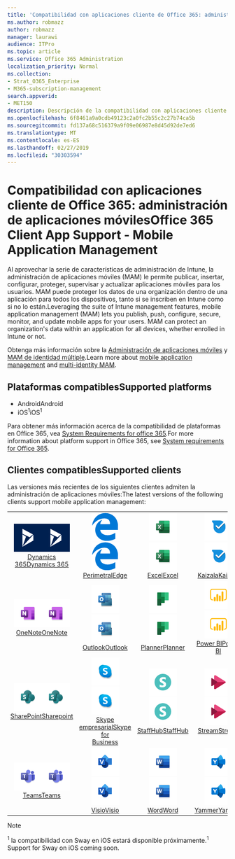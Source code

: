 ```yaml
---
title: 'Compatibilidad con aplicaciones cliente de Office 365: administración de aplicaciones móviles'
ms.author: robmazz
author: robmazz
manager: laurawi
audience: ITPro
ms.topic: article
ms.service: Office 365 Administration
localization_priority: Normal
ms.collection:
- Strat_O365_Enterprise
- M365-subscription-management
search.appverid:
- MET150
description: Descripción de la compatibilidad con aplicaciones cliente de Office 365 para la administración de aplicaciones móviles
ms.openlocfilehash: 6f8461a9a0cdb49123c2a0fc2b55c2c27b74ca5b
ms.sourcegitcommit: fd137a68c516379a9f09e06987e8d45d92de7ed6
ms.translationtype: MT
ms.contentlocale: es-ES
ms.lasthandoff: 02/27/2019
ms.locfileid: "30303594"
---
```

# <a name="office-365-client-app-support---mobile-application-management"></a><span data-ttu-id="6b523-103">Compatibilidad con aplicaciones cliente de Office 365: administración de aplicaciones móviles</span><span class="sxs-lookup"><span data-stu-id="6b523-103">Office 365 Client App Support - Mobile Application Management</span></span>

<span data-ttu-id="6b523-p101">Al aprovechar la serie de características de administración de Intune, la administración de aplicaciones móviles (MAM) le permite publicar, insertar, configurar, proteger, supervisar y actualizar aplicaciones móviles para los usuarios. MAM puede proteger los datos de una organización dentro de una aplicación para todos los dispositivos, tanto si se inscriben en Intune como si no lo están.</span><span class="sxs-lookup"><span data-stu-id="6b523-p101">Leveraging the suite of Intune management features, mobile application management (MAM) lets you publish, push, configure, secure, monitor, and update mobile apps for your users. MAM can protect an organization's data within an application for all devices, whether enrolled in Intune or not.</span></span>

<span data-ttu-id="6b523-106">Obtenga más información sobre la [Administración de aplicaciones móviles](https://docs.microsoft.com/intune/mam-faq) y [MAM de identidad múltiple](https://docs.microsoft.com/intune/app-protection-policy).</span><span class="sxs-lookup"><span data-stu-id="6b523-106">Learn more about [mobile application management](https://docs.microsoft.com/intune/mam-faq) and [multi-identity MAM](https://docs.microsoft.com/intune/app-protection-policy).</span></span>

## <a name="supported-platforms"></a><span data-ttu-id="6b523-107">Plataformas compatibles</span><span class="sxs-lookup"><span data-stu-id="6b523-107">Supported platforms</span></span>

 - <span data-ttu-id="6b523-108">Android</span><span class="sxs-lookup"><span data-stu-id="6b523-108">Android</span></span>
 - <span data-ttu-id="6b523-109">iOS<sup>1</sup></span><span class="sxs-lookup"><span data-stu-id="6b523-109">iOS<sup>1</sup></span></span>

<span data-ttu-id="6b523-110">Para obtener más información acerca de la compatibilidad de plataformas en Office 365, vea [System Requirements for office 365](https://products.office.com/office-system-requirements).</span><span class="sxs-lookup"><span data-stu-id="6b523-110">For more information about platform support in Office 365, see [System requirements for Office 365](https://products.office.com/office-system-requirements).</span></span>

## <a name="supported-clients"></a><span data-ttu-id="6b523-111">Clientes compatibles</span><span class="sxs-lookup"><span data-stu-id="6b523-111">Supported clients</span></span>

<span data-ttu-id="6b523-112">Las versiones más recientes de los siguientes clientes admiten la administración de aplicaciones móviles:</span><span class="sxs-lookup"><span data-stu-id="6b523-112">The latest versions of the following clients support mobile application management:</span></span>

| | | | | | |
|:---:|:---:|:---:|:---:|:---:|:---:|
| <span data-ttu-id="6b523-113">![Icono de Dynamics 365](media/o365-dynamics365-64x64.png)</span><span class="sxs-lookup"><span data-stu-id="6b523-113">![Dynamics 365 icon](media/o365-dynamics365-64x64.png)</span></span> <br> [<span data-ttu-id="6b523-114">Dynamics 365</span><span class="sxs-lookup"><span data-stu-id="6b523-114">Dynamics 365</span></span>](https://dynamics.microsoft.com) | <span data-ttu-id="6b523-115">![Icono de borde](media/o365-edge-64x64.png)</span><span class="sxs-lookup"><span data-stu-id="6b523-115">![Edge icon](media/o365-edge-64x64.png)</span></span> <br> [<span data-ttu-id="6b523-116">Perimetral</span><span class="sxs-lookup"><span data-stu-id="6b523-116">Edge</span></span>](https://www.microsoft.com/windows/microsoft-edge) | <span data-ttu-id="6b523-117">![Icono de Excel](media/o365-excel-64x64.png)</span><span class="sxs-lookup"><span data-stu-id="6b523-117">![Excel icon](media/o365-excel-64x64.png)</span></span> <br> [<span data-ttu-id="6b523-118">Excel</span><span class="sxs-lookup"><span data-stu-id="6b523-118">Excel</span></span>](https://products.office.com/excel) | <span data-ttu-id="6b523-119">![Icono de Kaizala](media/o365-kaizala-64x64.png)</span><span class="sxs-lookup"><span data-stu-id="6b523-119">![Kaizala icon](media/o365-kaizala-64x64.png)</span></span> <br> [<span data-ttu-id="6b523-120">Kaizala</span><span class="sxs-lookup"><span data-stu-id="6b523-120">Kaizala</span></span>](https://products.office.com/en/business/microsoft-kaizala) | <span data-ttu-id="6b523-121">![Icono de OneDrive para la empresa](media/o365-OneDrive-64x64.png)</span><span class="sxs-lookup"><span data-stu-id="6b523-121">![OneDrive for Business icon](media/o365-OneDrive-64x64.png)</span></span> <br> [<span data-ttu-id="6b523-122">OneDrive</span><span class="sxs-lookup"><span data-stu-id="6b523-122">OneDrive</span></span>](https://products.office.com/onedrive-for-business/online-cloud-storage)
| <span data-ttu-id="6b523-123">![Icono de OneNote](media/o365-OneNote-64x64.png)</span><span class="sxs-lookup"><span data-stu-id="6b523-123">![OneNote icon](media/o365-OneNote-64x64.png)</span></span> <br> [<span data-ttu-id="6b523-124">OneNote</span><span class="sxs-lookup"><span data-stu-id="6b523-124">OneNote</span></span>](https://products.office.com/onenote) | <span data-ttu-id="6b523-125">![Icono de Outlook](media/o365-outlook-64x64.png)</span><span class="sxs-lookup"><span data-stu-id="6b523-125">![Outlook icon](media/o365-outlook-64x64.png)</span></span> <br> [<span data-ttu-id="6b523-126">Outlook</span><span class="sxs-lookup"><span data-stu-id="6b523-126">Outlook</span></span>](https://products.office.com/outlook) | <span data-ttu-id="6b523-127">![Icono de Planner](media/o365-planner-64x64.png)</span><span class="sxs-lookup"><span data-stu-id="6b523-127">![Planner icon](media/o365-planner-64x64.png)</span></span> <br> [<span data-ttu-id="6b523-128">Planner</span><span class="sxs-lookup"><span data-stu-id="6b523-128">Planner</span></span>](https://products.office.com/business/task-management-software) | <span data-ttu-id="6b523-129">![Icono de PowerBI](media/o365-powerbi-64x64.png)</span><span class="sxs-lookup"><span data-stu-id="6b523-129">![PowerBI icon](media/o365-powerbi-64x64.png)</span></span> <br> [<span data-ttu-id="6b523-130">Power BI</span><span class="sxs-lookup"><span data-stu-id="6b523-130">Power BI</span></span>](https://powerbi.microsoft.com) | <span data-ttu-id="6b523-131">![Icono de PowerPoint](media/o365-powerpoint-64x64.png)</span><span class="sxs-lookup"><span data-stu-id="6b523-131">![PowerPoint icon](media/o365-powerpoint-64x64.png)</span></span> <br> [<span data-ttu-id="6b523-132">PowerPoint</span><span class="sxs-lookup"><span data-stu-id="6b523-132">PowerPoint</span></span>](https://products.office.com/powerpoint) |
| <span data-ttu-id="6b523-133">![Icono de SharePoint](media/o365-sharepoint-64x64.png)</span><span class="sxs-lookup"><span data-stu-id="6b523-133">![SharePoint icon](media/o365-sharepoint-64x64.png)</span></span> <br> [<span data-ttu-id="6b523-134">SharePoint</span><span class="sxs-lookup"><span data-stu-id="6b523-134">Sharepoint</span></span>](https://products.office.com/sharepoint) | <span data-ttu-id="6b523-135">![Icono de Skype empresarial](media/o365-skypeforbusiness-64x64.png)</span><span class="sxs-lookup"><span data-stu-id="6b523-135">![Skype for Business icon](media/o365-skypeforbusiness-64x64.png)</span></span> <br> [<span data-ttu-id="6b523-136">Skype <br> empresarial</span><span class="sxs-lookup"><span data-stu-id="6b523-136">Skype for <br> Business</span></span>](https://www.skype.com/business/) | <span data-ttu-id="6b523-137">![Icono de StaffHub](media/o365-staffhub-64x64.png)</span><span class="sxs-lookup"><span data-stu-id="6b523-137">![StaffHub icon](media/o365-staffhub-64x64.png)</span></span> <br> [<span data-ttu-id="6b523-138">StaffHub</span><span class="sxs-lookup"><span data-stu-id="6b523-138">StaffHub</span></span>](https://products.office.com/microsoft-staffhub/staff-scheduling-software) | <span data-ttu-id="6b523-139">![Icono de secuencia](media/o365-stream-64x64.png)</span><span class="sxs-lookup"><span data-stu-id="6b523-139">![Stream icon](media/o365-stream-64x64.png)</span></span> <br> [<span data-ttu-id="6b523-140">Stream</span><span class="sxs-lookup"><span data-stu-id="6b523-140">Stream</span></span>](https://stream.microsoft.com) | <span data-ttu-id="6b523-141">![Icono de Sway](media/o365-sway-64x64.png)</span><span class="sxs-lookup"><span data-stu-id="6b523-141">![Sway icon](media/o365-sway-64x64.png)</span></span> <br> [<span data-ttu-id="6b523-142">Sway<sup>1</sup></span><span class="sxs-lookup"><span data-stu-id="6b523-142">Sway<sup>1</sup></span></span>](https://sway.com)
| <span data-ttu-id="6b523-143">![Icono de Teams](media/o365-teams-64x64.png)</span><span class="sxs-lookup"><span data-stu-id="6b523-143">![Teams icon](media/o365-teams-64x64.png)</span></span> <br> [<span data-ttu-id="6b523-144">Teams</span><span class="sxs-lookup"><span data-stu-id="6b523-144">Teams</span></span>](https://products.office.com/microsoft-teams/group-chat-software) | <span data-ttu-id="6b523-145">![Icono de Visio](media/o365-visio-64x64.png)</span><span class="sxs-lookup"><span data-stu-id="6b523-145">![Visio icon](media/o365-visio-64x64.png)</span></span> <br> [<span data-ttu-id="6b523-146">Visio</span><span class="sxs-lookup"><span data-stu-id="6b523-146">Visio</span></span>](https://products.office.com/visio/flowchart-software) | <span data-ttu-id="6b523-147">![Icono de Word](media/o365-word-64x64.png)</span><span class="sxs-lookup"><span data-stu-id="6b523-147">![Word icon](media/o365-word-64x64.png)</span></span> <br> [<span data-ttu-id="6b523-148">Word</span><span class="sxs-lookup"><span data-stu-id="6b523-148">Word</span></span>](https://products.office.com/word) |<span data-ttu-id="6b523-149">![Icono de Yammer](media/o365-yammer-64x64.png)</span><span class="sxs-lookup"><span data-stu-id="6b523-149">![Yammer icon](media/o365-yammer-64x64.png)</span></span> <br> [<span data-ttu-id="6b523-150">Yammer</span><span class="sxs-lookup"><span data-stu-id="6b523-150">Yammer</span></span>](https://products.office.com/yammer/yammer-overview)

> [!NOTE]
> <span data-ttu-id="6b523-151"><sup>1</sup> la compatibilidad con Sway en iOS estará disponible próximamente.</span><span class="sxs-lookup"><span data-stu-id="6b523-151"><sup>1</sup> Support for Sway on iOS coming soon.</span></span>